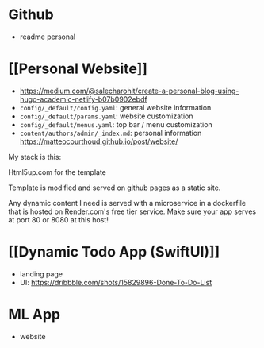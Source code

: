 # Github
- readme personal


# [[Personal Website]]
- https://medium.com/@salecharohit/create-a-personal-blog-using-hugo-academic-netlify-b07b0902ebdf
- `config/_default/config.yaml`: general website information
-   `config/_default/params.yaml`: website customization
-   `config/_default/menus.yaml`: top bar / menu customization
-   `content/authors/admin/_index.md`: personal information
https://matteocourthoud.github.io/post/website/


My stack is this:

Html5up.com for the template

Template is modified and served on github pages as a static site.

Any dynamic content I need is served with a microservice in a dockerfile that is hosted on Render.com's free tier service. Make sure your app serves at port 80 or 8080 at this host!

# [[Dynamic Todo App (SwiftUI)]]
- landing page
- UI: https://dribbble.com/shots/15829896-Done-To-Do-List

# ML App
- website